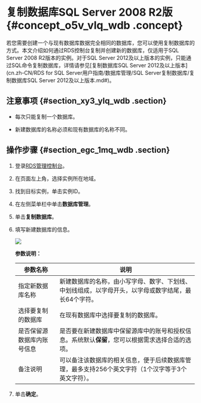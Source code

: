 # 复制数据库SQL Server 2008 R2版 {#concept_o5v_vlq_wdb .concept}

若您需要创建一个与现有数据库数据完全相同的数据库，您可以使用复制数据库的方式。本文介绍如何通过RDS控制台复制并创建新的数据库，仅适用于SQL Server 2008 R2版本的实例。对于SQL Server 2012及以上版本的实例，只能通过SQL命令复制数据库，详情请参见[复制数据库SQL Server 2012及以上版本](cn.zh-CN/RDS for SQL Server用户指南/数据库管理/SQL Server复制数据库/复制数据库SQL Server 2012及以上版本.md#)。

## 注意事项 {#section_xy3_ylq_wdb .section}

-   每次只能复制一个数据库。

-   新建数据库的名称必须和现有数据库的名称不同。


## 操作步骤 {#section_egc_1mq_wdb .section}

1.  登录[RDS管理控制台](https://rdsnew.console.aliyun.com/console/index#/rdsList/)。
2.  在页面左上角，选择实例所在地域。
3.  找到目标实例，单击实例ID。
4.  在左侧菜单栏中单击**数据库管理**。
5.  单击**复制数据库**。
6.  填写新建数据库的信息。

    ![](http://static-aliyun-doc.oss-cn-hangzhou.aliyuncs.com/assets/img/7938/15445955223112_zh-CN.png)

    **参数说明：**

    |参数名称|说明|
    |----|--|
    |指定新数据库名称|新建数据库的名称，由小写字母、数字、下划线、中划线组成，以字母开头，以字母或数字结尾，最长64个字符。|
    |选择要复制的数据库|在现有数据库中选择要复制的数据库。|
    |是否保留源数据库内账号信息|是否要在新建数据库中保留源库中的账号和授权信息。系统默认**保留**，您可以根据需求选择合适的选项。|
    |备注说明|可以备注该数据库的相关信息，便于后续数据库管理，最多支持256个英文字符（1个汉字等于3个英文字符）。|

7.  单击**确定**。


